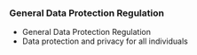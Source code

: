 ### General Data Protection Regulation

- General Data Protection Regulation
- Data protection and privacy for all individuals 
